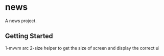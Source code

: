# news

A news project.

## Getting Started

1-mvvm arc
2-size helper to get the size of screen and display the correct ui
